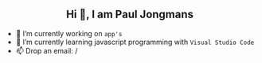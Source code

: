 <center> <h2>Hi 👋, I am Paul Jongmans</h2> </center>

- 🔭 I’m currently working on `app's`
- 🌱 I’m currently learning javascript programming with `Visual Studio Code`
- 📫 Drop an email: /
